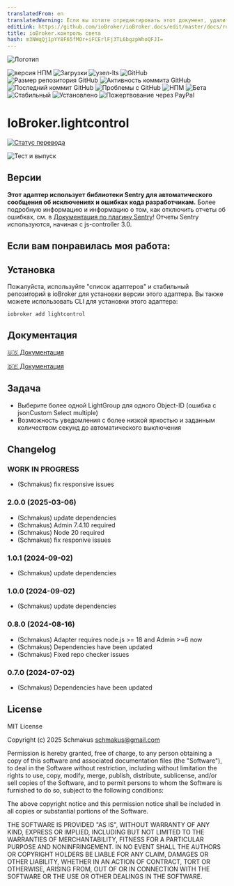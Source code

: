 ```yaml
---
translatedFrom: en
translatedWarning: Если вы хотите отредактировать этот документ, удалите поле «translationFrom», в противном случае этот документ будет снова автоматически переведен
editLink: https://github.com/ioBroker/ioBroker.docs/edit/master/docs/ru/adapterref/iobroker.lightcontrol/README.md
title: ioBroker.контроль света
hash: m3NWqQj1pYY8F65fMOr+iFCErlFj3TL6bgzpWhoQFJI=
---
```

![Логотип](../../../en/adapterref/iobroker.lightcontrol/admin/lightcontrol.png)

![версия НПМ](https://img.shields.io/npm/v/iobroker.lightcontrol.svg)
![Загрузки](https://img.shields.io/npm/dm/iobroker.lightcontrol.svg)
![узел-lts](https://img.shields.io/node/v-lts/iobroker.lightcontrol?style=flat-square)
![GitHub](https://img.shields.io/github/license/schmakus/iobroker.lightcontrol?style=flat-square)
![Размер репозитория GitHub](https://img.shields.io/github/repo-size/schmakus/iobroker.lightcontrol?logo=github&style=flat-square)
![Активность коммита GitHub](https://img.shields.io/github/commit-activity/m/schmakus/iobroker.lightcontrol?logo=github&style=flat-square)
![Последний коммит GitHub](https://img.shields.io/github/last-commit/schmakus/iobroker.lightcontrol?logo=github&style=flat-square)
![Проблемы с GitHub](https://img.shields.io/github/issues/schmakus/iobroker.lightcontrol?logo=github&style=flat-square)
![НПМ](https://nodei.co/npm/iobroker.lightcontrol.png?downloads=true)
![Бета](https://img.shields.io/npm/v/iobroker.lightcontrol.svg?color=red&label=beta)
![Стабильный](http://iobroker.live/badges/lightcontrol-stable.svg)
![Установлено](http://iobroker.live/badges/lightcontrol-installed.svg)
![Пожертвование через PayPal](https://img.shields.io/badge/paypal-donate%20%7C%20spenden-blue.svg)

# IoBroker.lightcontrol
[![Статус перевода](https://weblate.iobroker.net/widgets/adapters/-/lightcontrol/svg-badge.svg)](https://weblate.iobroker.net/engage/adapters/?utm_source=widget)

![Тест и выпуск](https://github.com/Schmakus/ioBroker.lightcontrol/workflows/Test%20and%20Release/badge.svg)

## Версии
**Этот адаптер использует библиотеки Sentry для автоматического сообщения об исключениях и ошибках кода разработчикам.** Более подробную информацию и информацию о том, как отключить отчеты об ошибках, см. в [Документация по плагину Sentry](https://github.com/ioBroker/plugin-sentry#plugin-sentry)! Отчеты Sentry используются, начиная с js-controller 3.0.

## Если вам понравилась моя работа:
## Установка
Пожалуйста, используйте "список адаптеров" и стабильный репозиторий в ioBroker для установки версии этого адаптера. Вы также можете использовать CLI для установки этого адаптера:

```
iobroker add lightcontrol
```

## Документация
[🇺🇸 Документация](https://github.com/Schmakus/ioBroker.lightcontrol/blob/2dc2cb6784338c4e13758f4a7d3e4b16578d8db2/docs/en/lightcontrol.md)

[🇩🇪 Документация](https://github.com/Schmakus/ioBroker.lightcontrol/blob/2dc2cb6784338c4e13758f4a7d3e4b16578d8db2/docs/de/lightcontrol.md)

## Задача
- Выберите более одной LightGroup для одного Object-ID (ошибка с jsonCustom Select multiple)
- Возможность уведомления с более низкой яркостью и заданным количеством секунд до автоматического выключения

## Changelog

<!--
	Placeholder for the next version (at the beginning of the line):
	### **WORK IN PROGRESS**
-->

### **WORK IN PROGRESS**

-   (Schmakus) fix responsive issues

### 2.0.0 (2025-03-06)

-   (Schmakus) update dependencies
-   (Schmakus) Admin 7.4.10 required
-   (Schmakus) Node 20 required
-   (Schmakus) fix responive issues

### 1.0.1 (2024-09-02)

-   (Schmakus) update dependencies

### 1.0.0 (2024-09-02)

-   (Schmakus) update dependencies

### 0.8.0 (2024-08-16)

-   (Schmakus) Adapter requires node.js >= 18 and Admin >=6 now
-   (Schmakus) Dependencies have been updated
-   (Schmakus) Fixed repo checker issues

### 0.7.0 (2024-07-02)

-   (Schmakus) Dependencies have been updated

## License

MIT License

Copyright (c) 2025 Schmakus <schmakus@gmail.com>

Permission is hereby granted, free of charge, to any person obtaining a copy
of this software and associated documentation files (the "Software"), to deal
in the Software without restriction, including without limitation the rights
to use, copy, modify, merge, publish, distribute, sublicense, and/or sell
copies of the Software, and to permit persons to whom the Software is
furnished to do so, subject to the following conditions:

The above copyright notice and this permission notice shall be included in all
copies or substantial portions of the Software.

THE SOFTWARE IS PROVIDED "AS IS", WITHOUT WARRANTY OF ANY KIND, EXPRESS OR
IMPLIED, INCLUDING BUT NOT LIMITED TO THE WARRANTIES OF MERCHANTABILITY,
FITNESS FOR A PARTICULAR PURPOSE AND NONINFRINGEMENT. IN NO EVENT SHALL THE
AUTHORS OR COPYRIGHT HOLDERS BE LIABLE FOR ANY CLAIM, DAMAGES OR OTHER
LIABILITY, WHETHER IN AN ACTION OF CONTRACT, TORT OR OTHERWISE, ARISING FROM,
OUT OF OR IN CONNECTION WITH THE SOFTWARE OR THE USE OR OTHER DEALINGS IN THE
SOFTWARE.